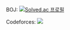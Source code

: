 <!-- ### Hi there 👋 -->

<!--
**raararaara/raararaara** is a ✨ _special_ ✨ repository because its `README.md` (this file) appears on your GitHub profile.

Here are some ideas to get you started:

- 🔭 I’m currently working on ...
- 🌱 I’m currently learning ...
- 👯 I’m looking to collaborate on ...
- 🤔 I’m looking for help with ...
- 💬 Ask me about ...
- 📫 How to reach me: ...
- 😄 Pronouns: ...
- ⚡ Fun fact: ...
-->
BOJ: [![Solved.ac
프로필](http://mazassumnida.wtf/api/mini/generate_badge?boj=raararaara)](https://solved.ac/raararaara)

Codeforces: [![](https://run.kaist.ac.kr/badges/codeforces/raararaara.svg)](https://codeforces.com/profile/raararaara)
